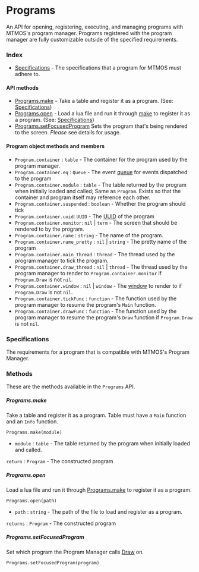 # Programs
An API for opening, registering, executing, and managing programs with MTMOS's program manager.
Programs registered with the program manager are fully customizable outside of the specified requirements.

### Index


- [Specifications](#####Specifications) - The specifications that a program for MTMOS must adhere to.
#### API methods
- [Programs.make](#####Programs.make) - Take a table and register it as a program. (See: [Specifications](#####Specifications))
- [Programs.open](#####open) - Load a lua file and run it through [make](#####Programs.make) to register it as a program. (See: [Specifications](#####Specifications))
- [Programs.setFocusedProgram](#####Programs.setFocusedProgram) Sets the program that's being rendered to the screen. *Please* see details for usage.
#### Program object methods and members
- `Program.container` : `table` - The container for the program used by the program manager.
- `Program.container.eq` : `Queue` - The event [queue](#) for events dispatched to the program
- `Program.container.module` : `table` - The table returned by the program when initially loaded and called; Same as `Program`. Exists so that the container and program itself may reference each other.
- `Program.container.suspended` : `boolean` - Whether the program should tick
- `Program.container.uuid`: `UUID` - The [UUID](#) of the program
- `Program.container.monitor`: `nil` | `term` - The screen that should be rendered to by the program.
- `Program.container.name` : `string` - The name of the program.
- `Program.container.name_pretty` : `nil` | `string` - The pretty name of the program
- `Program.container.main_thread` : `thread` - The thread used by the program manager to tick the program.
- `Program.container.draw_thread` : `nil` | `thread` - The thread used by the program manager to render to `Program.container.monitor` if `Program.Draw` is not `nil`.
- `Program.container.window` : `nil` | `window` - The [window](https://tweaked.cc/module/window.html) to render to if `Program.Draw` is not `nil`.
- `Program.container.tickFunc` : `function` - The function used by the program manager to resume the program's `Main` function.
- `Program.container.drawFunc` : `function` - The function used by the program manager to resume the program's `Draw` function if `Program.Draw` is not `nil`.


### Specifications
The requirements for a program that is compatible with MTMOS's Program Manager.

### Methods
These are the methods available in the `Programs` API.

##### Programs.make
Take a table and register it as a program. Table must have a `Main` function and an `Info` function.

`Programs.make(module)`
- `module` : `table` - The table returned by the program when initially loaded and called.

`return` : `Program` - The constructed program

##### Programs.open
Load a lua file and run it through [Programs.make](#####Programs.make) to register it as a program.

`Programs.open(path)`
- `path` : `string` - The path of the file to load and register as a program.

`returns` : `Program` - The constructed program

##### Programs.setFocusedProgram
Set which program the Program Manager calls [Draw](#####Draw) on.

`Programs.setFocusedProgram(program)`
